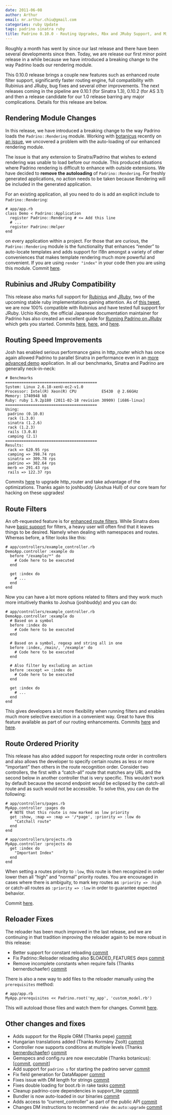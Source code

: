 ```yaml
---
date: 2011-06-08
author: Arthur
email: mr.arthur.chiu@gmail.com
categories: ruby Update
tags: padrino sinatra ruby
title: Padrino 0.10.0 - Routing Upgrades, Rbx and JRuby Support, and Minor Breaking
---
```


Roughly a month has went by since our last release and there have been several developments since then. Today, we are release our first minor point release in a while because we have introduced a breaking change to the way Padrino loads our rendering module.

This 0.10.0 release brings a couple new features such as enhanced route filter support, significantly faster routing engine, full compatibility with Rubinius and JRuby, bug fixes and several other improvements. The next releases coming in the pipeline are 0.10.1 (for Sinatra 1.3), 0.10.2 (for AS 3.1) and then a release candidate for our 1.0 release barring any major complications. Details for this release are below.


## Rendering Module Changes

In this release, we have introduced a breaking change to the way Padrino loads the `Padrino::Rendering` module. Working with [botanicus](https://github.com/botanicus) recently on [an issue](https://github.com/padrino/padrino-framework/issues/541), we uncovered a problem with the auto-loading of our enhanced rendering module.

The issue is that any extension to Sinatra/Padrino that wishes to extend rendering was unable to load before our module. This produced situations where Padrino rendering is difficult to enhance with outside extensions. We have decided to **remove the autoloading** of `Padrino::Rendering`. For freshly generated applications, no action needs to be taken because Rendering will be included in the generated application.

For an existing application, all you need to do is add an explicit include to `Padrino::Rendering`:

    # app/app.rb
    class Demo < Padrino::Application
      register Padrino::Rendering # <= Add this line
      # ...
      register Padrino::Helper
    end

on every application within a project. For those that are curious, the `Padrino::Rendering` module is the functionality that enhances “render” to auto-locate templates and adds support for I18n amongst a variety of other conveniences that makes template rendering much more powerful and convenient. If you are using `render "index"` in your code then you are using this module. Commit [here](https://github.com/padrino/padrino-framework/commit/981f481eee02d16ed206eedf801f831627a2ec37).


## Rubinius and JRuby Compatibility

This release also marks full support for [Rubinius](http://rubini.us) and [JRuby](http://www.jruby.org), two of the upcoming stable ruby implementations gaining attention. As of [this tweet](http://twitter.com/#!/DAddYE/status/77857253406932992), we are now 100% compatible with Rubinius and have tested full support for JRuby. Uchio Kondo, the official Japanese documentation maintainer for Padrino has also created an excellent guide for [Running Padrino on JRuby](http://www.padrinorb.com/guides/running-padrino-on-jruby) which gets you started. Commits [here](https://github.com/padrino/padrino-framework/commit/ecf3968f216cbfb97008b487e34742c5b6f2f4ab), [here](https://github.com/padrino/padrino-framework/commit/4838791fe7a685179630ad4175a099a800f8626c), and [here](https://github.com/padrino/padrino-framework/commit/f991ea5376c71ee00f8bdf532c126c162c15dced).


## Routing Speed Improvements

Josh has enabled serious performance gains in http\_router which has once again allowed Padrino to parallel Sinatra in performance even in an [more advanced demo](https://github.com/DAddYE/web-frameworks-benchmark/tree/more_advanced) application. In all our benchmarks, Sinatra and Padrino are generally neck-in-neck:

    # Benchmarks
    ========================================
    System: Linux 2.6.18-xenU-ec2-v1.0
    Processor: Intel(R) Xeon(R) CPU           E5430  @ 2.66GHz
    Memory: 1740948 kB
    Ruby: ruby 1.9.2p180 (2011-02-18 revision 30909) [i686-linux]
    ========================================
    Using:
     padrino (0.10.0)
     rack (1.3.0)
     sinatra (1.2.6)
     rack (1.2.3)
     rails (3.0.8)
     camping (2.1)
    ========================================
    Results:
     rack => 620.95 rps
     camping => 398.74 rps
     sinatra => 309.78 rps
     padrino => 302.64 rps
     merb => 291.43 rps
     rails => 122.37 rps

Commits [here](https://github.com/padrino/padrino-framework/commit/459c57e16ff8a9d9c27b23c311c3e6bf3e1432aa) to upgrade http\_router and take advantage of the optimizations. Thanks again to joshbuddy (Joshua Hull) of our core team for hacking on these upgrades!


## Route Filters

An oft-requested feature is for [enhanced route filters](https://github.com/padrino/padrino-framework/issues/443). While Sinatra does have [basic support](http://sinatra-book.gittr.com/#filters) for filters, a heavy user will often find that it leaves things to be desired. Namely when dealing with namespaces and routes. Whereas before, a filter looks like this:

    # app/controllers/example_controller.rb
    DemoApp.controller :example do
      before "/example/*" do
        # Code here to be executed
      end

      get :index do
        # ...
      end
    end

Now you can have a lot more options related to filters and they work much more intuitively thanks to Joshua (joshbuddy) and you can do:

    # app/controllers/example_controller.rb
    DemoApp.controller :example do
      # Based on a symbol
      before :index do
        # Code here to be executed
      end

      # Based on a symbol, regexp and string all in one
      before :index, /main/, '/example' do
        # Code here to be executed
      end

      # Also filter by excluding an action
      before :except => :index do
        # Code here to be executed
      end

      get :index do
        # ...
      end
    end

This gives developers a lot more flexibility when running filters and enables much more selective execution in a convenient way. Great to have this feature available as part of our routing enhancements. Commits [here](https://github.com/padrino/padrino-framework/commit/459c57e16ff8a9d9c27b23c311c3e6bf3e1432aa) and [here](https://github.com/padrino/padrino-framework/commit/434c4beee4f69fa478b078f704096a88c70290a1).


## Route Ordered Priority

This release has also added support for respecting route order in controllers and also allows the developer to specify certain routes as less or more “important” then others in the route recognition order. Consider two controllers, the first with a “catch-all” route that matches any URL and the second below in another controller that is very specific. This wouldn't work by default because the second endpoint would be eclipsed by the catch-all route and as such would not be accessible. To solve this, you can do the following:

    # app/controllers/pages.rb
    MyApp.controller :pages do
      # NOTE that this route is now marked as low priority
      get :show, :map => :map => '/*page', :priority => :low do
        "Catchall route"
      end
    end

    # app/controllers/projects.rb
    MyApp.controller :projects do
      get :index do
        "Important Index"
      end
    end

When setting a routes priority to `:low`, this route is then recognized in order lower then all “high” and “normal” priority routes. You are encouraged in cases where there is ambiguity, to mark key routes as `:priority => :high` or catch-all routes as `:priority => :low` in order to guarantee expected behavior.

Commit [here](https://github.com/padrino/padrino-framework/commit/670185db74bdb10f707229740e27a606862ddb71).


## Reloader Fixes

The reloader has been much improved in the last release, and we are continuing in that tradition improving the reloader again to be more robust in this release:

- Better support for constant reloading [commit](https://github.com/padrino/padrino-framework/commit/e6ee8d34da21291b5d136de29272b10f78bc883b)
- Fix Padrino::Reloader reloading also \$LOADED\_FEATURES deps [commit](https://github.com/padrino/padrino-framework/commit/fd1c439d99c574e788bbfcee8b5fb2b81af65928)
- Remove incomplete constants when require fails (Thanks bernerdschaefer) [commit](https://github.com/padrino/padrino-framework/commit/a2720b773d6c0dc957f906d4ec70e8b253c47644)

There is also a new way to add files to the reloader manually using the `prerequisites` method:

    # app/app.rb
    MyApp.prerequisites << Padrino.root('my_app', 'custom_model.rb')

This will autoload those files and watch them for changes. Commit [here](https://github.com/padrino/padrino-framework/commit/f41d374cdb68d62f812e4f345f37da0ec032053b).


## Other changes and fixes

- Adds support for the Ripple ORM (Thanks pepe) [commit](https://github.com/padrino/padrino-framework/commit/916f9502cfe0b2644fe7dac7516b2b36caf004d4)
- Hungarian translations added (Thanks Kormány Zsolt) [commit](https://github.com/padrino/padrino-framework/commit/e59c2e9899ec2aa55b59c4fa37d4eb20d4a3604d)
- Controller now supports conditions at multiple levels (Thanks [bernerdschaefer](https://github.com/bernerdschaefer)) [commit](https://github.com/padrino/padrino-framework/commit/6e30adf7788071bb1945f91aca034a9e5b3dc950)
- Gemspecs and config.ru are now executable (Thanks botanicus): [[commit](https://github.com/padrino/padrino-framework/commit/ceb3d879db8819a030119f5b194056652d89b86a), [commit](https://github.com/padrino/padrino-framework/commit/07afbd745a8f58740b713b384fc859eed934f434)]
- Add support for `padrino s` for starting the padrino server [commit](https://github.com/padrino/padrino-framework/commit/29d08e8550abffab586344e7557a4393fe4187ec)
- Fix field generation for DataMapper [commit](https://github.com/padrino/padrino-framework/commit/b1c949a47266a5482cf1f06a214f4b26d32c28aa)
- Fixes issue with DM length for strings [commit](https://github.com/padrino/padrino-framework/commit/1b79dca7ca51221c79020eff0942dc2c5a3d2077)
- Fixes double loading for boot.rb in rake tasks [commit](https://github.com/padrino/padrino-framework/commit/0ff251405458500820c3a3e85720a88ea140265e)
- Cleanup padrino-core dependencies in support\_lite [commit](https://github.com/padrino/padrino-framework/commit/dda2b77ca37b34cb7c1f5cbcc80d13d03fb81b3f)
- Bundler is now auto-loaded in our binaries [commit](https://github.com/padrino/padrino-framework/commit/a8ef567a6d74d8df0c0e2da3fa5dccee58830e31)
- Adds access to “current\_controller” as part of the public API [commit](https://github.com/padrino/padrino-framework/commit/8f678af970c4d1fb1520da12786a968e02680e97)
- Changes DM instructions to recommend `rake dm:auto:upgrade` [commit](https://github.com/padrino/padrino-framework/commit/67606df1d84c9fcb191debbf113f1931a716d9db)

